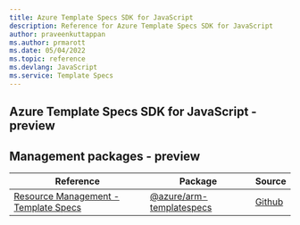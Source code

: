 ```yaml
---
title: Azure Template Specs SDK for JavaScript
description: Reference for Azure Template Specs SDK for JavaScript
author: praveenkuttappan
ms.author: prmarott
ms.date: 05/04/2022
ms.topic: reference
ms.devlang: JavaScript
ms.service: Template Specs
---
```

## Azure Template Specs SDK for JavaScript - preview
## Management packages - preview
| Reference | Package | Source |
|---|---|---|
|[Resource Management - Template Specs](javascript/api/overview/azure/arm-templatespecs-readme)|[@azure/arm-templatespecs](https://www.npmjs.com/package/@azure/arm-templatespecs)|[Github](https://github.com/Azure/azure-sdk-for-js/blob/main/sdk/templatespecs/arm-templatespecs)|

